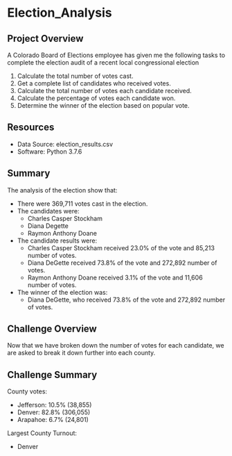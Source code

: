 # Election_Analysis

## Project Overview
A Colorado Board of Elections employee has given me the following tasks to complete the election audit of a recent local congressional election

1. Calculate the total number of votes cast.
2. Get a complete list of candidates who received votes.
3. Calculate the total number of votes each candidate received.
4. Calculate the percentage of votes each candidate won.
5. Determine the winner of the election based on popular vote.

## Resources
- Data Source: election_results.csv
- Software: Python 3.7.6

## Summary
The analysis of the election show that:
- There were 369,711 votes cast in the election.
- The candidates were:
    - Charles Casper Stockham
    - Diana Degette
    - Raymon Anthony Doane
- The candidate results were:
    - Charles Casper Stockham received 23.0% of the vote and 85,213 number of votes.
    - Diana DeGette received 73.8% of the vote and 272,892 number of votes.
    - Raymon Anthony Doane received 3.1% of the vote and 11,606 number of votes.
- The winner of the election was:
    - Diana DeGette, who received 73.8% of the vote and 272,892 number of votes.
    
## Challenge Overview

Now that we have broken down the number of votes for each candidate, we are asked to break it down further into each county. 

## Challenge Summary

County votes:
- Jefferson: 10.5% (38,855)
- Denver: 82.8% (306,055)
- Arapahoe: 6.7% (24,801)

Largest County Turnout:
- Denver
